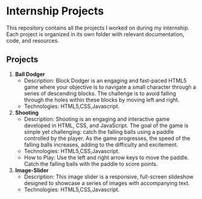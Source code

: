 # Internship Projects

This repository contains all the projects I worked on during my internship. Each project is organized in its own folder with relevant documentation, code, and resources.

## Projects
1. **Ball Dodger**
   - Description:  Block Dodger is an engaging and fast-paced HTML5 game where your objective is to navigate a small character through a series of descending blocks.
                 The challenge is to avoid falling through the holes within these blocks by moving left and right.
   - Technologies:  HTML5,CSS,Javascript.
2. **Shooting**
   - Description:  Shooting is an engaging and interactive game developed in HTML, CSS, and JavaScript.
                The goal of the game is simple yet challenging: catch the falling balls using a paddle controlled by the player. As the game progresses, the speed of the falling balls 
                increases, adding to the difficulty and excitement.
   - Technologies:  HTML5,CSS,Javascript.
   - How to Play: Use the left and right arrow keys to move the paddle.
                Catch the falling balls with the paddle to score points.
3. **Image-Slider**
   - Description: This image slider is a responsive, full-screen slideshow designed to showcase a series of images with accompanying text.
   - Technologies:  HTML5,CSS,Javascript.
